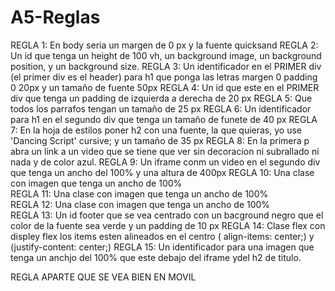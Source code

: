 # A5-Reglas
REGLA 1: En body seria un margen de 0 px y la fuente quicksand
REGLA 2: Un id que tenga un height de 100 vh, un background image, un background position, y un background size.
REGLA 3: Un identificador en el PRIMER div (el primer div es el header) para h1 que ponga las letras margen 0 padding 0 20px y un tamaño de fuente 50px
REGLA 4: Un id que este en el PRIMER div que tenga un padding de izquierda a derecha de 20 px
REGLA 5: Que todos los parrafos tengan un tamaño de 25 px
REGLA 6: Un identificador para h1 en el segundo div que tenga un tamaño de funete de 40 px
REGLA 7: En la hoja de estilos poner h2 con una fuente, la que quieras, yo use 'Dancing Script' cursive; y un tamaño de 35 px
REGLA 8: En la primera p abra un link a un video que se tiene que ver sin decoracion ni subrallado ni nada y de color azul.
REGLA 9: Un iframe conm un video en el segundo div que tenga un ancho del 100% y una altura de 400px
REGLA 10: Una clase con imagen que tenga un ancho de 100%   
REGLA 11: Una clase con imagen que tenga un ancho de 100%   
REGLA 12: Una clase con imagen que tenga un ancho de 100%   
REGLA 13: Un id footer que se vea centrado con un bacground negro que el color de la fuente sea verde y un padding de 10 px
REGLA 14: Clase flex con displey flex los items esten alineados en el centro ( align-items: center;) y (justify-content: center;)
REGLA 15: Un identificador para una imagen que tenga un anchjo del 100% que este debajo del iframe ydel h2 de titulo.

REGLA APARTE QUE SE VEA BIEN EN MOVIL
